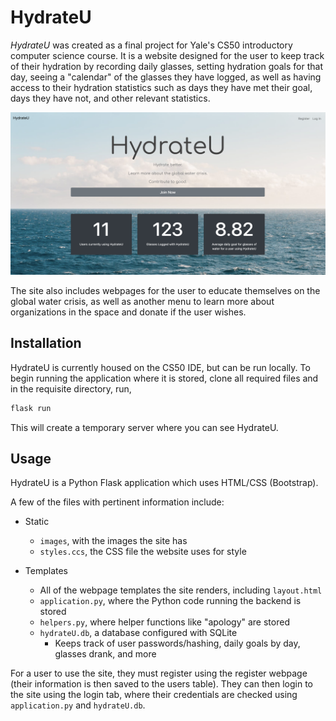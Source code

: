 # HydrateU

*HydrateU* was created as a final project for Yale's CS50 introductory computer science course. It is a website designed for the user to keep track of their hydration by recording daily glasses, setting hydration goals for that day, seeing a "calendar" of the glasses they have logged, as well as having access to their hydration statistics such as days they have met their goal, days they have not, and other relevant statistics. 

![Landing Page](static/images/hydrateULanding.png)

The site also includes webpages for the user to educate themselves on the global water crisis, as well as another menu to learn more about organizations in the space and donate if the user wishes.

## Installation

HydrateU is currently housed on the CS50 IDE, but can be run locally. To begin running the application where it is stored, clone all required files and in the requisite directory, run,

```bash
flask run
```
This will create a temporary server where you can see HydrateU. 

## Usage

HydrateU is a Python Flask application which uses HTML/CSS (Bootstrap). 

A few of the files with pertinent information include:

 - Static
	 - `images`, with the images the site has
	 - `styles.ccs`, the CSS file the website uses for style
        
 - Templates
	 - All of the webpage templates the site renders, including `layout.html`
    - `application.py`, where the Python code running the backend is stored
    - `helpers.py`, where helper functions like "apology" are stored
    - `hydrateU.db`, a database configured with SQLite
	     - Keeps track of user passwords/hashing, daily goals by day, glasses drank, and more
        
For a user to use the site, they must register using the register webpage (their information is then saved to the users table). They can then
login to the site using the login tab, where their credentials are checked using `application.py` and `hydrateU.db`.
